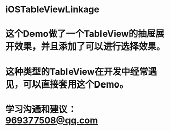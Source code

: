 # iOSTableViewLinkage
# 这个Demo做了一个TableView的抽屉展开效果，并且添加了可以进行选择效果。
# 这种类型的TableView在开发中经常遇见，可以直接套用这个Demo。

# 学习沟通和建议：969377508@qq.com
